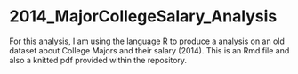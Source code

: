 # 2014_MajorCollegeSalary_Analysis
For this analysis, I am using the language R to produce a analysis on an old dataset about College Majors and their salary (2014). This is an Rmd file and also a knitted pdf provided within the repository. 
